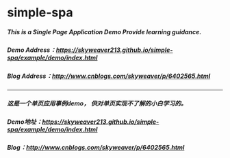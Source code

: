 # simple-spa

##### This is a Single Page Application Demo Provide learning guidance.
##### Demo Address：https://skyweaver213.github.io/simple-spa/example/demo/index.html<br/>
##### Blog Address：http://www.cnblogs.com/skyweaver/p/6402565.html

---------------

##### 这是一个单页应用事例demo， 供对单页实现不了解的小白学习的。

##### Demo地址：https://skyweaver213.github.io/simple-spa/example/demo/index.html<br/>
##### Blog：http://www.cnblogs.com/skyweaver/p/6402565.html
